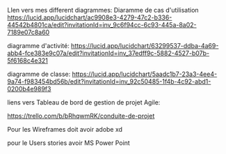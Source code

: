 LIen vers mes different diagrammes:
Diaramme de cas d'utilisation
https://lucid.app/lucidchart/ac9908e3-4279-47c2-b336-44542b4801ca/edit?invitationId=inv_9c6f94cc-6c93-445a-8a02-7189e07c8a60

diagramme d'activité:
https://lucid.app/lucidchart/63299537-ddba-4a69-abb4-fce383e9c07a/edit?invitationId=inv_37edff9c-5882-4527-b07b-5f6168c4e321

diagramme de classe:
https://lucid.app/lucidchart/5aadc1b7-23a3-4ee4-9a74-f983454bd56b/edit?invitationId=inv_92c50485-1f4b-4c92-abd1-0200b4e989f3

liens vers Tableau de bord de gestion de projet Agile:

https://trello.com/b/bRhqwmRK/conduite-de-projet

Pour les Wireframes doit avoir adobe xd

pour le Users stories avoir MS Power Point
